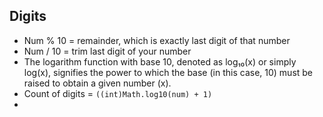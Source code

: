 ## Digits
- Num % 10 = remainder, which is exactly last digit of that number
- Num / 10 = trim last digit of your number
- The logarithm function with base 10, denoted as log₁₀(x) or simply log(x), signifies the power to which the base (in this case, 10) must be raised to obtain a given number (x).
- Count of digits = ```((int)Math.log10(num) + 1)```
- 